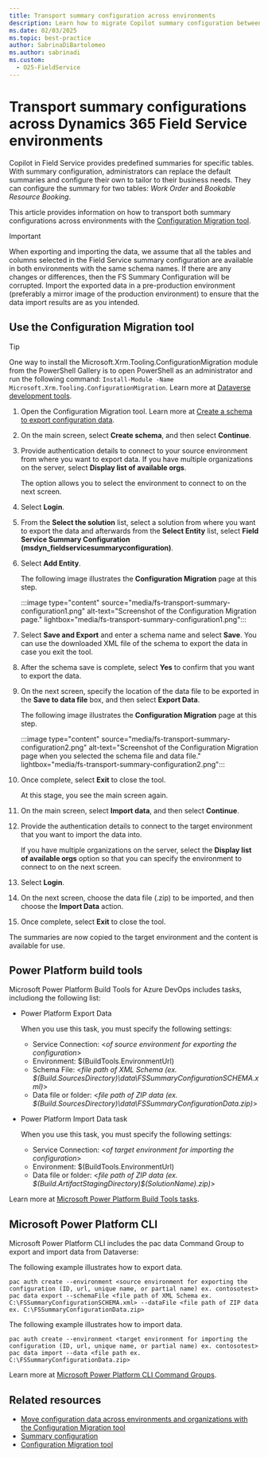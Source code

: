 ```yaml
---
title: Transport summary configuration across environments
description: Learn how to migrate Copilot summary configuration between environments with Dynamics 365 Field Service.
ms.date: 02/03/2025
ms.topic: best-practice
author: SabrinaDiBartolomeo
ms.author: sabrinadi
ms.custom:
  - O25-FieldService
---
```


# Transport summary configurations across Dynamics 365 Field Service environments

Copilot in Field Service provides predefined summaries for specific tables. With summary configuration, administrators can replace the default summaries and configure their own to tailor to their business needs. They can configure the summary for two tables: *Work Order* and *Bookable Resource Booking*.

This article provides information on how to transport both summary configurations across environments with the [Configuration Migration tool](/power-platform/alm/configure-and-deploy-tools).

> [!IMPORTANT]
>
> When exporting and importing the data, we assume that all the tables and columns selected in the Field Service summary configuration are available in both environments with the same schema names. If there are any changes or differences, then the FS Summary Configuration will be corrupted. Import the exported data in a pre-production environment (preferably a mirror image of the production environment) to ensure that the data import results are as you intended.

## Use the Configuration Migration tool

> [!TIP]
> One way to install the Microsoft.Xrm.Tooling.ConfigurationMigration module from the PowerShell Gallery is to open PowerShell as an administrator and run the following command: `Install-Module -Name Microsoft.Xrm.Tooling.ConfigurationMigration`. Learn more at [Dataverse development tools](/power-apps/developer/data-platform/download-tools-nuget).

1. Open the Configuration Migration tool. Learn more at [Create a schema to export configuration data](/power-platform/admin/create-schema-export-configuration-data).
1. On the main screen, select **Create schema**, and then select **Continue**.
1. Provide authentication details to connect to your source environment from where you want to export data. If you have multiple organizations on the server, select **Display list of available orgs**.  

    The option allows you to select the environment to connect to on the next screen.
1. Select **Login**.
1. From the **Select the solution** list, select a solution from where you want to export the data and afterwards from the **Select Entity** list, select **Field Service Summary Configuration (msdyn_fieldservicesummaryconfiguration)**.
1. Select **Add Entity**.  

    The following image illustrates the **Configuration Migration** page at this step.

    :::image type="content" source="media/fs-transport-summary-configuration1.png" alt-text="Screenshot of the Configuration Migration page." lightbox="media/fs-transport-summary-configuration1.png":::

1. Select **Save and Export** and enter a schema name and select **Save**. You can use the downloaded XML file of the schema to export the data in case you exit the tool.
1. After the schema save is complete, select **Yes** to confirm that you want to export the data.
1. On the next screen, specify the location of the data file to be exported in the **Save to data file** box, and then select **Export Data**.  

    The following image illustrates the **Configuration Migration** page at this step.

    :::image type="content" source="media/fs-transport-summary-configuration2.png" alt-text="Screenshot of the Configuration Migration page when you selected the schema file and data file." lightbox="media/fs-transport-summary-configuration2.png":::

1. Once complete, select **Exit** to close the tool.  

    At this stage, you see the main screen again.
1. On the main screen, select **Import data**, and then select **Continue**.
1. Provide the authentication details to connect to the target environment that you want to import the data into.  

    If you have multiple organizations on the server, select the **Display list of available orgs** option so that you can specify the environment to connect to on the next screen.
1. Select **Login**.
1. On the next screen, choose the data file (.zip) to be imported, and then choose the **Import Data** action.
1. Once complete, select **Exit** to close the tool.

The summaries are now copied to the target environment and the content is available for use.

## Power Platform build tools

Microsoft Power Platform Build Tools for Azure DevOps includes tasks, includiong the following list:

- Power Platform Export Data  

  When you use this task, you must specify the following settings:

  - Service Connection: \<*of source environment for exporting the configuration*\>
  - Environment:  $(BuildTools.EnvironmentUrl)
  - Schema File: \<*file path of XML Schema (ex. $(Build.SourcesDirectory)\data\FSSummaryConfigurationSCHEMA.xml)*\>
  - Data file or folder: \<*file path of ZIP data (ex. $(Build.SourcesDirectory)\data\FSSummaryConfigurationData.zip)*\>

- Power Platform Import Data task  

  When you use this task, you must specify the following settings:

  - Service Connection: \<*of target environment for importing the configuration*\>
  - Environment: $(BuildTools.EnvironmentUrl)
  - Data file or folder: \<*file path of ZIP data (ex. $(Build.ArtifactStagingDirectory)\$(SolutionName).zip)*\>

Learn more at [Microsoft Power Platform Build Tools tasks](/power-platform/alm/devops-build-tool-tasks).

## Microsoft Power Platform CLI

Microsoft Power Platform CLI includes the pac data Command Group to export and import data from Dataverse: 

The following example illustrates how to export data.

```
pac auth create --environment <source environment for exporting the configuration (ID, url, unique name, or partial name) ex. contosotest>
pac data export --schemaFile <file path of XML Schema ex. C:\FSSummaryConfigurationSCHEMA.xml> --dataFile <file path of ZIP data ex. C:\FSSummaryConfigurationData.zip>
```

The following example illustrates how to import data.

```
pac auth create --environment <target environment for importing the configuration (ID, url, unique name, or partial name) ex. contosotest>
pac data import --data <file path ex. C:\FSSummaryConfigurationData.zip>
```

Learn more at [Microsoft Power Platform CLI Command Groups](/power-platform/developer/cli/reference/data).

## Related resources

- [Move configuration data across environments and organizations with the Configuration Migration tool](/power-platform/admin/manage-configuration-data)
- [Summary configuration](/dynamics365/field-service/work-order-recap#summary-configuration-preview)
- [Configuration Migration tool](/power-platform/alm/configure-and-deploy-tools)
